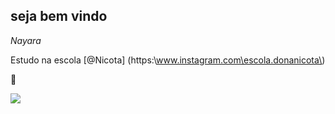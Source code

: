 
 ## seja bem vindo 
*Nayara*

Estudo na escola [@Nicota] (https:\\www.instagram.com\escola.donanicota\)

🥰 

![](https://github.com/Pimpolho44/Pimpolho44/assets/170757013/c549b488-9734-4b5b-9e8f-d33bcc75dfb6)







